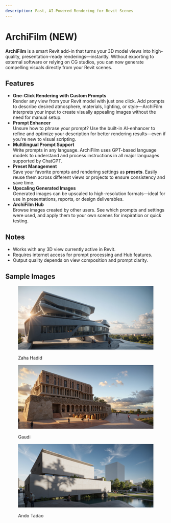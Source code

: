 ```yaml
---
description: Fast, AI-Powered Rendering for Revit Scenes
---
```


# ArchiFilm (NEW)

**ArchiFilm** is a smart Revit add-in that turns your 3D model views into high-quality, presentation-ready renderings—instantly. Without exporting to external software or relying on CG studios, you can now generate compelling visuals directly from your Revit scenes.

## **Features**

* **One-Click Rendering with Custom Prompts**\
  Render any view from your Revit model with just one click. Add prompts to describe desired atmosphere, materials, lighting, or style—ArchiFilm interprets your input to create visually appealing images without the need for manual setup.
* **Prompt Enhancer**\
  Unsure how to phrase your prompt? Use the built-in AI-enhancer to refine and optimize your description for better rendering results—even if you're new to visual scripting.
* **Multilingual Prompt Support**\
  Write prompts in any language. ArchiFilm uses GPT-based language models to understand and process instructions in all major languages supported by ChatGPT.
* **Preset Management**\
  Save your favorite prompts and rendering settings as **presets**. Easily reuse them across different views or projects to ensure consistency and save time.
* **Upscaling Generated Images**\
  Generated images can be upscaled to high-resolution formats—ideal for use in presentations, reports, or design deliverables.
* **ArchiFilm Hub**\
  Browse images created by other users. See which prompts and settings were used, and apply them to your own scenes for inspiration or quick testing.

## **Notes**

* Works with any 3D view currently active in Revit.
* Requires internet access for prompt processing and Hub features.
* Output quality depends on view composition and prompt clarity.

## Sample Images

<div align="left"><figure><img src="../../.gitbook/assets/ArchiFilm_Image_20250526132558.jpg" alt=""><figcaption><p>Zaha Hadid</p></figcaption></figure> <figure><img src="../../.gitbook/assets/ArchiFilm_Image_20250526134514.jpg" alt=""><figcaption><p>Gaudi</p></figcaption></figure> <figure><img src="../../.gitbook/assets/ArchiFilm_Image_20250526135314.jpg" alt=""><figcaption><p>Ando Tadao</p></figcaption></figure></div>
